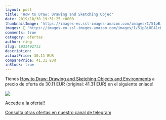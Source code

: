 ```yaml
---
layout: post
title: 'How to Draw: Drawing and Sketching Objec'
date: 2019/10/30 19:31:25 +0000
thumbnailImage: 'https://images-eu.ssl-images-amazon.com/images/I/51pBiUEA1cL._SL200_.jpg'
images: [ 'https://images-eu.ssl-images-amazon.com/images/I/51pBiUEA1cL._SL200_.jpg' ]
comments: true
category: ofertas
author: ring
slug: 1933492732
description:
actualPrice: 30.11 EUR
comparePrice: 41.31 EUR
inStock: true
---
```


Tienes [How to Draw: Drawing and Sketching Objects and Environments](https://www.amazon.com/dp/1933492732/?tag=redken08-20) a precio de oferta de 30.11 EUR (original: 41.31 EUR) en el siguiente enlace!

[![](https://images-eu.ssl-images-amazon.com/images/I/51pBiUEA1cL._SL200_.jpg)](https://www.amazon.com/dp/1933492732/?tag=redken08-20)

[Accede a la oferta!!](https://www.amazon.com/dp/1933492732/?tag=redken08-20)

[Consulta otras ofertas en nuestro canal de telegram](https://t.me/s/ofertas25)
